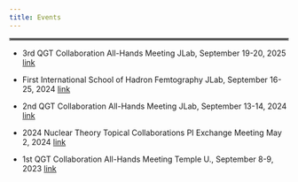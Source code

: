 ```yaml
---
title: Events
---
```

<hr style="border:2px solid gray">

- 3rd QGT Collaboration All-Hands Meeting JLab, September 19-20, 2025 [link](https://indico.phy.anl.gov/event/62/overview)

- First International School of Hadron Femtography JLab, September 16-25, 2024 [link](https://indico.jlab.org/event/846/)

- 2nd QGT Collaboration All-Hands Meeting JLab, September 13-14, 2024 [link](https://indico.jlab.org/event/881/)

- 2024 Nuclear Theory Topical Collaborations PI Exchange Meeting May 2, 2024 [link](https://science.osti.gov/np/Research/Nuclear-Theory-Topical-Collaborations)

- 1st QGT Collaboration All-Hands Meeting Temple U., September 8-9, 2023 [link](https://sites.temple.edu/qgt2023/)

